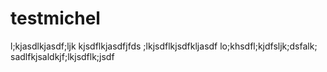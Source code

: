 # testmichel

l;kjasdlkjasdf;ljk
kjsdflkjasdfjfds
;lkjsdflkjsdfkljasdf
lo;khsdfl;kjdfsljk;dsfalk;
sadlfkjsaldkjf;lkjsdflk;jsdf
